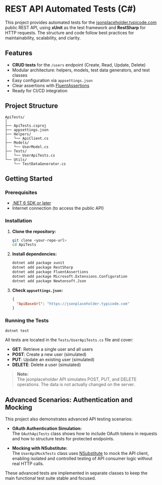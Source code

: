 
# REST API Automated Tests (C#)

This project provides automated tests for the [jsonplaceholder.typicode.com](https://jsonplaceholder.typicode.com) public REST API, using **xUnit** as the test framework and **RestSharp** for HTTP requests. The structure and code follow best practices for maintainability, scalability, and clarity.

## Features

- **CRUD tests** for the `/users` endpoint (Create, Read, Update, Delete)
- Modular architecture: helpers, models, test data generators, and test classes
- Easy configuration via `appsettings.json`
- Clear assertions with [FluentAssertions](https://fluentassertions.com/)
- Ready for CI/CD integration

## Project Structure

```
ApiTests/
│
├── ApiTests.csproj
├── appsettings.json
├── Helpers/
│   └── ApiClient.cs
├── Models/
│   └── UserModel.cs
├── Tests/
│   └── UserApiTests.cs
└── Utils/
    └── TestDataGenerator.cs
```

## Getting Started

### Prerequisites

- [.NET 6 SDK or later](https://dotnet.microsoft.com/download)
- Internet connection (to access the public API)

### Installation

1. **Clone the repository:**
    ```bash
    git clone <your-repo-url>
    cd ApiTests
    ```

2. **Install dependencies:**
    ```bash
    dotnet add package xunit
    dotnet add package RestSharp
    dotnet add package FluentAssertions
    dotnet add package Microsoft.Extensions.Configuration
    dotnet add package Newtonsoft.Json
    ```

3. **Check `appsettings.json`:**
    ```json
    {
      "ApiBaseUrl": "https://jsonplaceholder.typicode.com"
    }
    ```

### Running the Tests

```bash
dotnet test
```

All tests are located in the `Tests/UserApiTests.cs` file and cover:

- **GET**: Retrieve a single user and all users
- **POST**: Create a new user (simulated)
- **PUT**: Update an existing user (simulated)
- **DELETE**: Delete a user (simulated)

> **Note:**  
> The jsonplaceholder API simulates POST, PUT, and DELETE operations. The data is not actually changed on the server.

## Advanced Scenarios: Authentication and Mocking

This project also demonstrates advanced API testing scenarios:

- **OAuth Authentication Simulation:**  
  The `OAuthApiTests` class shows how to include OAuth tokens in requests and how to structure tests for protected endpoints.

- **Mocking with NSubstitute:**  
  The `UserApiMockTests` class uses [NSubstitute](https://nsubstitute.github.io/) to mock the API client, enabling isolated and controlled testing of API consumer logic without real HTTP calls.

These advanced tests are implemented in separate classes to keep the main functional test suite stable and focused.
